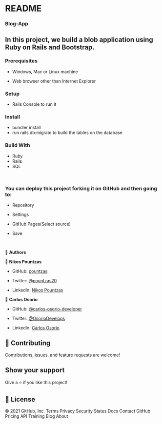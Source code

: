 # README

### Blog-App

## In this project, we build a blob application using Ruby on Rails and Bootstrap.

### Prerequisites

- Windows, Mac or Linux machine 

- Web browser other than Internet Explorer

### Setup

- Rails Console to run it

### Install

- bundler install
- run rails db:migrate to build the tables on the database

### Build With

- Ruby 
- Rails
- SQL


​
### You can deploy this project forking it on GitHub and then going to:

- Repository

- Settings

- GitHub Pages(Select source)

- Save

​

👤 **Authors**


👤 **Nikos Pountzas**

- GitHub: [pountzas](https://github.com/pountzas)

- Twitter: [@pountzas20](https://twitter.com/pountzas20)

- LinkedIn: [Nikos Pountzas](https://www.linkedin.com/in/nikos-pountzas/)

👤 **Carlos Osorio**

- GitHub: [@carlos-osorio-developer](https://github.com/carlos-osorio-developer)

- Twitter: [@OsorioDevelops](hhttps://twitter.com/@OsorioDevelops)

- LinkedIn: [Carlos Osorio](https://www.linkedin.com/in/carlos-osorio-developer/)
​
## 🤝 Contributing

Contributions, issues, and feature requests are welcome!

## Show your support


Give a ⭐️ if you like this project!


## 📝 License


© 2021 GitHub, Inc.
Terms
Privacy
Security
Status
Docs
Contact GitHub
Pricing
API
Training
Blog
About
